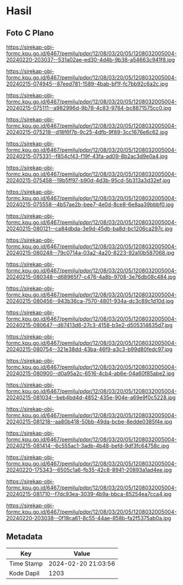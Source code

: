 # Hasil

## Foto C Plano

https://sirekap-obj-formc.kpu.go.id/6467/pemilu/pdpr/12/08/03/20/05/1208032005004-20240220-203037--531a02ae-ed30-4d4b-9b38-a54663c941f8.jpg

https://sirekap-obj-formc.kpu.go.id/6467/pemilu/pdpr/12/08/03/20/05/1208032005004-20240215-074945--87eed781-1589-4bab-bf1f-fc7bb92c6a2c.jpg

https://sirekap-obj-formc.kpu.go.id/6467/pemilu/pdpr/12/08/03/20/05/1208032005004-20240215-075111--a982996d-9b78-4c83-9764-bc8871575cc0.jpg

https://sirekap-obj-formc.kpu.go.id/6467/pemilu/pdpr/12/08/03/20/05/1208032005004-20240215-075218--d18f6f7b-9c25-4dfb-9f89-3cc1676e6c62.jpg

https://sirekap-obj-formc.kpu.go.id/6467/pemilu/pdpr/12/08/03/20/05/1208032005004-20240215-075331--f854cf43-f19f-43fa-ad09-8b2ac3d9e0a4.jpg

https://sirekap-obj-formc.kpu.go.id/6467/pemilu/pdpr/12/08/03/20/05/1208032005004-20240215-075458--19b5ff97-b90d-4d3b-95cd-5b313a3d32ef.jpg

https://sirekap-obj-formc.kpu.go.id/6467/pemilu/pdpr/12/08/03/20/05/1208032005004-20240215-075558--4b57ae2b-bee7-4e0d-8ce8-6e8aa39bbbf0.jpg

https://sirekap-obj-formc.kpu.go.id/6467/pemilu/pdpr/12/08/03/20/05/1208032005004-20240215-080121--ca84dbda-3e9d-45db-ba8d-bc1206ca297c.jpg

https://sirekap-obj-formc.kpu.go.id/6467/pemilu/pdpr/12/08/03/20/05/1208032005004-20240215-080248--79c0714a-03a2-4a20-8223-92a10b587068.jpg

https://sirekap-obj-formc.kpu.go.id/6467/pemilu/pdpr/12/08/03/20/05/1208032005004-20240215-080348--d68965f7-c476-4a8b-9708-3e76db08c484.jpg

https://sirekap-obj-formc.kpu.go.id/6467/pemilu/pdpr/12/08/03/20/05/1208032005004-20240215-080456--943b36ca-7570-4801-934a-dc3c89c1d10d.jpg

https://sirekap-obj-formc.kpu.go.id/6467/pemilu/pdpr/12/08/03/20/05/1208032005004-20240215-080647--d67413d6-27c3-4158-b3e2-d505314635d7.jpg

https://sirekap-obj-formc.kpu.go.id/6467/pemilu/pdpr/12/08/03/20/05/1208032005004-20240215-080754--321e38dd-43ba-46f9-a3c3-b99d80fedc97.jpg

https://sirekap-obj-formc.kpu.go.id/6467/pemilu/pdpr/12/08/03/20/05/1208032005004-20240215-080900--d0a95a2c-6516-4cb4-ab6e-04a60f85abe2.jpg

https://sirekap-obj-formc.kpu.go.id/6467/pemilu/pdpr/12/08/03/20/05/1208032005004-20240215-081034--beb4bd4d-4852-435e-904e-a69e9f0c5228.jpg

https://sirekap-obj-formc.kpu.go.id/6467/pemilu/pdpr/12/08/03/20/05/1208032005004-20240215-081218--aa80b418-50bb-49da-bcbe-8edde0385f4e.jpg

https://sirekap-obj-formc.kpu.go.id/6467/pemilu/pdpr/12/08/03/20/05/1208032005004-20240215-081414--6c555ac1-3adb-4b48-befd-9df3fc64758c.jpg

https://sirekap-obj-formc.kpu.go.id/6467/pemilu/pdpr/12/08/03/20/05/1208032005004-20240220-175343--6505c1a6-fb35-42c8-8941-20893a1ad4ee.jpg

https://sirekap-obj-formc.kpu.go.id/6467/pemilu/pdpr/12/08/03/20/05/1208032005004-20240215-081710--f7dc93ea-3039-4b9a-bbca-85254ea7cca4.jpg

https://sirekap-obj-formc.kpu.go.id/6467/pemilu/pdpr/12/08/03/20/05/1208032005004-20240220-203038--0f18ca61-8c55-44ae-858b-fa2f5375ab0a.jpg


## Metadata

| Key        | Value               |
| ---------- | ------------------- |
| Time Stamp | 2024-02-20 21:03:56 |
| Kode Dapil | 1203                |



